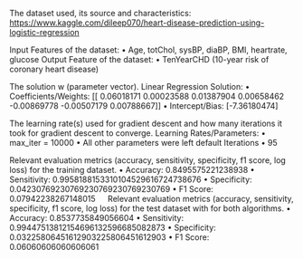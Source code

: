 The dataset used, its source and characteristics: https://www.kaggle.com/dileep070/heart-disease-prediction-using-logistic-regression

Input Features of the dataset:
  •	Age, totChol, sysBP, diaBP, BMI, heartrate, glucose
Output Feature of the dataset:
  •	TenYearCHD (10-year risk of coronary heart disease)
    
The solution w (parameter vector).
	Linear Regression Solution:
    •	Coefficients/Weights: [[ 0.06018171  0.00023588  0.01387904  0.00658462 -0.00869778 -0.00507179 0.00788667]]
    •	Intercept/Bias: [-7.36180474]

The learning rate(s) used for gradient descent and how many iterations it took for gradient descent to converge.
	Learning Rates/Parameters:
    •	max_iter = 10000
    •	All other parameters were left default
	Iterations
    •	95
    
Relevant evaluation metrics (accuracy, sensitivity, specificity, f1 score,	 log loss) for the training dataset.
  •	Accuracy: 0.8495575221238938
  •	Sensitivity: 0.9958188153310104529616724738676
  •	Specificity: 0.04230769230769230769230769230769
  •	F1 Score: 0.07942238267148015
 
Relevant evaluation metrics (accuracy, sensitivity, specificity, f1 score,	 log loss) for the test dataset with for both algorithms.
  •	Accuracy: 0.8537735849056604
  •	Sensitivity: 0.99447513812154696132596685082873
  •	Specificity: 0.03225806451612903225806451612903
  •	F1 Score: 0.06060606060606061

